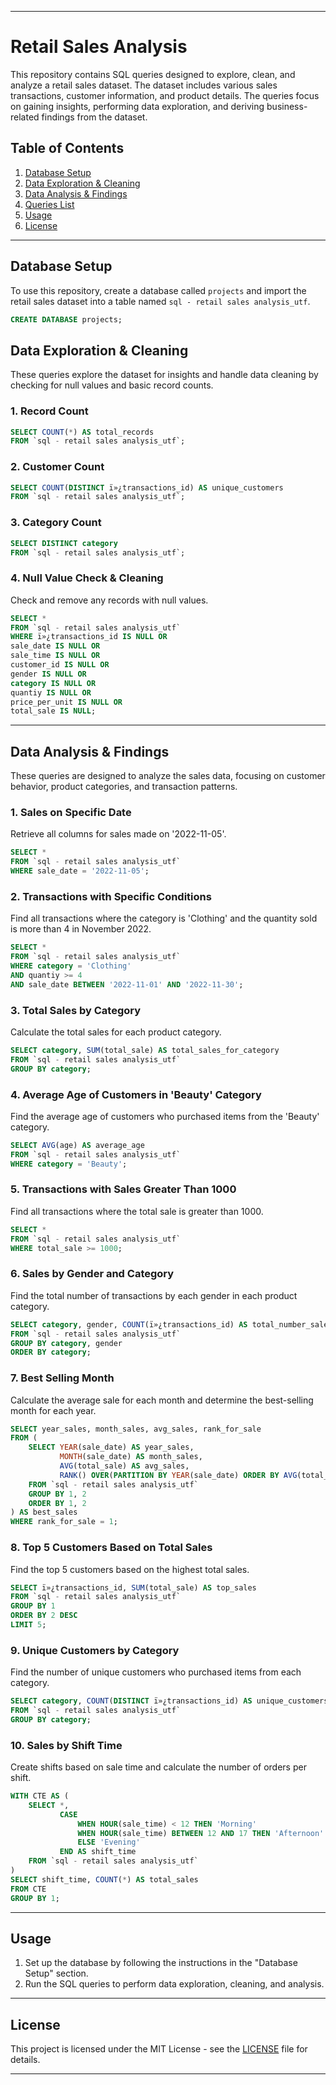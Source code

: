 
---

# Retail Sales Analysis

This repository contains SQL queries designed to explore, clean, and analyze a retail sales dataset. The dataset includes various sales transactions, customer information, and product details. The queries focus on gaining insights, performing data exploration, and deriving business-related findings from the dataset.

## Table of Contents

1. [Database Setup](#database-setup)
2. [Data Exploration & Cleaning](#data-exploration--cleaning)
3. [Data Analysis & Findings](#data-analysis--findings)
4. [Queries List](#queries-list)
5. [Usage](#usage)
6. [License](#license)

---

## Database Setup

To use this repository, create a database called `projects` and import the retail sales dataset into a table named `sql - retail sales analysis_utf`.

```sql
CREATE DATABASE projects;
```

## Data Exploration & Cleaning

These queries explore the dataset for insights and handle data cleaning by checking for null values and basic record counts.

### 1. Record Count

```sql
SELECT COUNT(*) AS total_records 
FROM `sql - retail sales analysis_utf`;
```

### 2. Customer Count

```sql
SELECT COUNT(DISTINCT ï»¿transactions_id) AS unique_customers
FROM `sql - retail sales analysis_utf`;
```

### 3. Category Count

```sql
SELECT DISTINCT category
FROM `sql - retail sales analysis_utf`;
```

### 4. Null Value Check & Cleaning

Check and remove any records with null values.

```sql
SELECT *
FROM `sql - retail sales analysis_utf`
WHERE ï»¿transactions_id IS NULL OR
sale_date IS NULL OR
sale_time IS NULL OR
customer_id IS NULL OR
gender IS NULL OR
category IS NULL OR
quantiy IS NULL OR
price_per_unit IS NULL OR
total_sale IS NULL;
```

---

## Data Analysis & Findings

These queries are designed to analyze the sales data, focusing on customer behavior, product categories, and transaction patterns.

### 1. Sales on Specific Date

Retrieve all columns for sales made on '2022-11-05'.

```sql
SELECT *
FROM `sql - retail sales analysis_utf`
WHERE sale_date = '2022-11-05';
```

### 2. Transactions with Specific Conditions

Find all transactions where the category is 'Clothing' and the quantity sold is more than 4 in November 2022.

```sql
SELECT *
FROM `sql - retail sales analysis_utf`
WHERE category = 'Clothing'
AND quantiy >= 4
AND sale_date BETWEEN '2022-11-01' AND '2022-11-30';
```

### 3. Total Sales by Category

Calculate the total sales for each product category.

```sql
SELECT category, SUM(total_sale) AS total_sales_for_category
FROM `sql - retail sales analysis_utf`
GROUP BY category;
```

### 4. Average Age of Customers in 'Beauty' Category

Find the average age of customers who purchased items from the 'Beauty' category.

```sql
SELECT AVG(age) AS average_age
FROM `sql - retail sales analysis_utf`
WHERE category = 'Beauty';
```

### 5. Transactions with Sales Greater Than 1000

Find all transactions where the total sale is greater than 1000.

```sql
SELECT *
FROM `sql - retail sales analysis_utf`
WHERE total_sale >= 1000;
```

### 6. Sales by Gender and Category

Find the total number of transactions by each gender in each product category.

```sql
SELECT category, gender, COUNT(ï»¿transactions_id) AS total_number_sales
FROM `sql - retail sales analysis_utf`
GROUP BY category, gender
ORDER BY category;
```

### 7. Best Selling Month

Calculate the average sale for each month and determine the best-selling month for each year.

```sql
SELECT year_sales, month_sales, avg_sales, rank_for_sale
FROM (
    SELECT YEAR(sale_date) AS year_sales,
           MONTH(sale_date) AS month_sales,
           AVG(total_sale) AS avg_sales,
           RANK() OVER(PARTITION BY YEAR(sale_date) ORDER BY AVG(total_sale) DESC) AS rank_for_sale
    FROM `sql - retail sales analysis_utf`
    GROUP BY 1, 2
    ORDER BY 1, 2
) AS best_sales
WHERE rank_for_sale = 1;
```

### 8. Top 5 Customers Based on Total Sales

Find the top 5 customers based on the highest total sales.

```sql
SELECT ï»¿transactions_id, SUM(total_sale) AS top_sales
FROM `sql - retail sales analysis_utf`
GROUP BY 1
ORDER BY 2 DESC
LIMIT 5;
```

### 9. Unique Customers by Category

Find the number of unique customers who purchased items from each category.

```sql
SELECT category, COUNT(DISTINCT ï»¿transactions_id) AS unique_customers
FROM `sql - retail sales analysis_utf`
GROUP BY category;
```

### 10. Sales by Shift Time

Create shifts based on sale time and calculate the number of orders per shift.

```sql
WITH CTE AS (
    SELECT *,
           CASE
               WHEN HOUR(sale_time) < 12 THEN 'Morning'
               WHEN HOUR(sale_time) BETWEEN 12 AND 17 THEN 'Afternoon'
               ELSE 'Evening'
           END AS shift_time
    FROM `sql - retail sales analysis_utf`
)
SELECT shift_time, COUNT(*) AS total_sales
FROM CTE
GROUP BY 1;
```

---

## Usage

1. Set up the database by following the instructions in the "Database Setup" section.
2. Run the SQL queries to perform data exploration, cleaning, and analysis.

---

## License

This project is licensed under the MIT License - see the [LICENSE](LICENSE) file for details.

---
